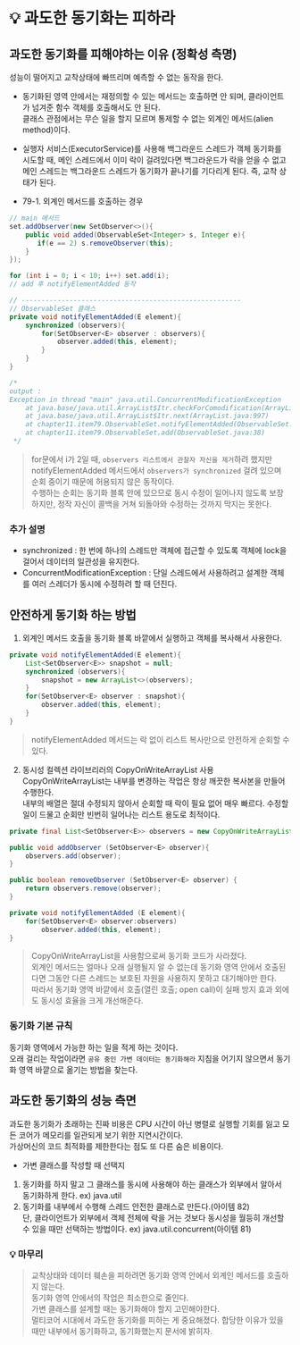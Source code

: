 # 💡 과도한 동기화는 피하라 

## 과도한 동기화를 피해야하는 이유 (정확성 측명)
성능이 떨어지고 교착상태에 빠뜨리며 예측할 수 없는 동작을 한다.
- 동기화된 영역 안에서는 재정의할 수 있는 메서드는 호출하면 안 되며, 클라이언트가 넘겨준 함수 객체를 호출해서도 안 된다.      
클래스 관점에서는 무슨 일을 할지 모르며 통제할 수 없는 외계인 메서드(alien method)이다.
- 실행자 서비스(ExecutorService)를 사용해 백그라운드 스레드가 객체 동기화를 시도할 때, 메인 스레드에서 이미 락이 걸려있다면 백그라운드가 락을 얻을 수 없고   
메인 스레드는 백그라운드 스레드가 동기화가 끝나기를 기다리게 된다. 즉, 교착 상태가 된다.


- 79-1. 외계인 메서드를 호출하는 경우
```java
// main 메서드
set.addObserver(new SetObserver<>(){
    public void added(ObservableSet<Integer> s, Integer e){
       if(e == 2) s.removeObserver(this);
    } 
});

for (int i = 0; i < 10; i++) set.add(i);
// add 후 notifyElementAdded 동작

// -------------------------------------------------------
// ObservableSet 클래스
private void notifyElementAdded(E element){
    synchronized (observers){
        for(SetObserver<E> observer : observers){
            observer.added(this, element);
        }
    }
}

/* 
output : 
Exception in thread "main" java.util.ConcurrentModificationException
    at java.base/java.util.ArrayList$Itr.checkForComodification(ArrayList.java:1043)
    at java.base/java.util.ArrayList$Itr.next(ArrayList.java:997)
    at chapter11.item79.ObservableSet.notifyElementAdded(ObservableSet.java:28)
    at chapter11.item79.ObservableSet.add(ObservableSet.java:38)
 */
```
> for문에서 i가 2일 때, `observers 리스트에서 관찰자 자신을 제거`하려 했지만   
> notifyElementAdded 메서드에서 `observers가 synchronized` 걸려 있으며 순회 중이기 때문에 허용되지 않은 동작이다.   
> 수행하는 순회는 동기화 블록 안에 있으므로 동시 수정이 일어나지 않도록 보장하지만, 정작 자신이 콜백을 거쳐 되돌아와 수정하는 것까지 막지는 못한다.

### 추가 설명
- synchronized : 한 번에 하나의 스레드만 객체에 접근할 수 있도록 객체에 lock을 걸어서 데이터의 일관성을 유지한다.
- ConcurrentModificationException : 단일 스레드에서 사용하려고 설계한 객체를 여러 스레더가 동시에 수정하려 할 때 던진다.

## 안전하게 동기화 하는 방법
1. 외계인 메서드 호출을 동기화 블록 바깥에서 실행하고 객체를 복사해서 사용한다.
```java
private void notifyElementAdded(E element){
    List<SetObserver<E>> snapshot = null;
    synchronized (observers){
        snapshot = new ArrayList<>(observers);
    }
    for(SetObserver<E> observer : snapshot){
        observer.added(this, element);
    }
}
```
> notifyElementAdded 메서드는 락 없이 리스트 복사만으로 안전하게 순회할 수 있다.

2. 동시성 컬렉션 라이브리러의 CopyOnWriteArrayList 사용
CopyOnWriteArrayList는 내부를 변경하는 작업은 항상 깨끗한 복사본을 만들어 수행한다.   
내부의 배열은 절대 수정되지 않아서 순회할 때 락이 필요 없어 매우 빠르다. 수정할 일이 드물고 순회만 빈번히 일어나는 리스트 용도로 최적이다.   
```java
private final List<SetObserver<E>> observers = new CopyOnWriteArrayList();

public void addObserver (SetObserver<E> observer){
    observers.add(observer);
}

public boolean removeObserver (SetObserver<E> observer) {
    return observers.remove(observer);
}

private void notifyElementAdded (E element){
    for(SetObserver<E> observer:observers)
        observer.added(this, element);
}
```
> CopyOnWriteArrayList을 사용함으로써 동기화 코드가 사라졌다.   
> 외계인 메서드는 얼마나 오래 실행될지 알 수 없는데 동기화 영역 안에서 호출된다면 그동안 다른 스레드는 보호된 자원을 사용하지 못하고 대기해야만 한다.   
> 따라서 동기화 영역 바깥에서 호출(열린 호출; open call)이 실패 방지 효과 외에도 동시성 효율을 크게 개선해준다.

### 동기화 기본 규칙
동기화 영역에서 가능한 하는 일을 적게 하는 것이다.   
오래 걸리는 작업이라면 `공유 중인 가변 데이터는 동기화해라` 지침을 어기지 않으면서 동기화 영역 바깥으로 옮기는 방법을 찾는다.

## 과도한 동기화의 성능 측면
과도한 동기화가 초래하는 진짜 비용은 CPU 시간이 아닌 병렬로 실행할 기회를 잃고 모든 코어가 메모리를 일관되게 보기 위한 지연시간이다.   
가상머신의 코드 최적화를 제한한다는 점도 또 다른 숨은 비용이다.

- 가변 클래스를 작성할 때 선택지
1. 동기화를 하지 말고 그 클래스를 동시에 사용해야 하는 클래스가 외부에서 알아서 동기화하게 한다.
ex) java.util
2. 동기화를 내부에서 수행해 스레드 안전한 클래스로 만든다.(아이템 82)   
단, 클라이언트가 외부에서 객체 전체에 락을 거는 것보다 동시성을 월등히 개선할 수 있을 때만 선택하는 방법이다.
ex) java.util.concurrent(아이템 81)

### 💡 마무리
> 교착상태와 데이터 훼손을 피하려면 동기화 영역 안에서 외계인 메서드를 호출하지 않는다.   
> 동기화 영역 안에서의 작업은 최소한으로 줄인다.   
> 가변 클래스를 설계할 때는 동기화해야 할지 고민해야한다.   
> 멀티코어 시대에서 과도한 동기화를 피하는 게 중요해졌다. 합당한 이유가 있을 때만 내부에서 동기화하고, 동기화했는지 문서에 밝히자.